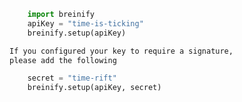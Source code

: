 >
```python
    import breinify
    apiKey = "time-is-ticking" 
    breinify.setup(apiKey)
```

```python
If you configured your key to require a signature, 
please add the following
```

>
```python
    secret = "time-rift"
    breinify.setup(apiKey, secret)
```

